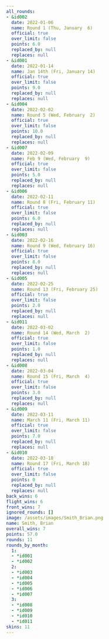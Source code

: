 ```yaml
---
all_rounds:
- &id002
  date: 2022-01-06
  name: Round 1 (Thu, January  6)
  official: true
  over_limit: false
  points: 6.0
  replaced_by: null
  replaces: null
- &id001
  date: 2022-01-14
  name: Jan 14th (Fri, January 14)
  official: true
  over_limit: false
  points: 9.0
  replaced_by: null
  replaces: null
- &id004
  date: 2022-02-02
  name: Round 5 (Wed, February  2)
  official: true
  over_limit: false
  points: 10.0
  replaced_by: null
  replaces: null
- &id007
  date: 2022-02-09
  name: Feb 9 (Wed, February  9)
  official: true
  over_limit: false
  points: 5.0
  replaced_by: null
  replaces: null
- &id006
  date: 2022-02-11
  name: Round 8 (Fri, February 11)
  official: true
  over_limit: false
  points: 6.0
  replaced_by: null
  replaces: null
- &id003
  date: 2022-02-16
  name: Round 9 (Wed, February 16)
  official: true
  over_limit: false
  points: 8.0
  replaced_by: null
  replaces: null
- &id005
  date: 2022-02-25
  name: Round 13 (Fri, February 25)
  official: true
  over_limit: false
  points: 2.0
  replaced_by: null
  replaces: null
- &id011
  date: 2022-03-02
  name: Round 14 (Wed, March  2)
  official: true
  over_limit: false
  points: 1.0
  replaced_by: null
  replaces: null
- &id008
  date: 2022-03-04
  name: Round 15 (Fri, March  4)
  official: true
  over_limit: false
  points: 3.0
  replaced_by: null
  replaces: null
- &id009
  date: 2022-03-11
  name: March 11 (Fri, March 11)
  official: true
  over_limit: false
  points: 7.0
  replaced_by: null
  replaces: null
- &id010
  date: 2022-03-18
  name: Round 17 (Fri, March 18)
  official: true
  over_limit: false
  points: 0
  replaced_by: null
  replaces: null
back_wins: 6
flight_wins: 6
front_wins: 7
ignored_rounds: []
image: /assets/images/Smith_Brian.png
name: Smith, Brian
overall_wins: 7
points: 57.0
rounds: 11
rounds_by_month:
  1:
  - *id001
  - *id002
  2:
  - *id003
  - *id004
  - *id005
  - *id006
  - *id007
  3:
  - *id008
  - *id009
  - *id010
  - *id011
skins: 11
---
```

